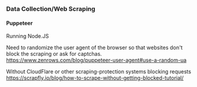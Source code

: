 ### Data Collection/Web Scraping

#### Puppeteer

Running Node.JS

Need to randomize the user agent of the browser so that websites don't block the scraping or ask for captchas. https://www.zenrows.com/blog/puppeteer-user-agent#use-a-random-ua

Without CloudFlare or other scraping-protection systems blocking requests https://scrapfly.io/blog/how-to-scrape-without-getting-blocked-tutorial/